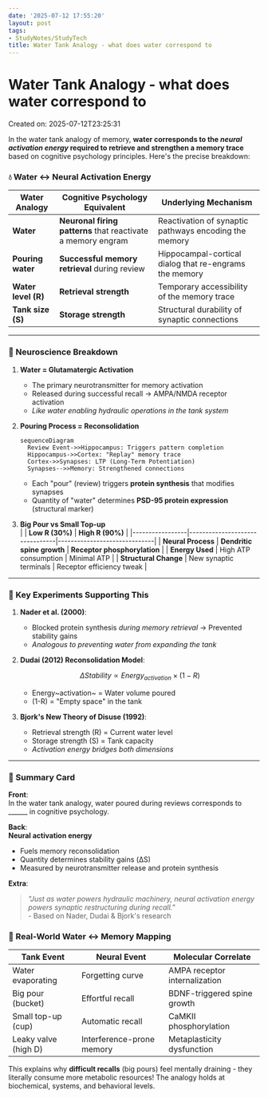 ```yaml
---
date: '2025-07-12 17:55:20'
layout: post
tags:
- StudyNotes/StudyTech
title: Water Tank Analogy - what does water correspond to
---
```


# Water Tank Analogy - what does water correspond to
Created on: 2025-07-12T23:25:31

In the water tank analogy of memory, **water corresponds to the *neural activation energy* required to retrieve and strengthen a memory trace** based on cognitive psychology principles. Here's the precise breakdown:

### 💧 Water ↔ Neural Activation Energy
| **Water Analogy** | **Cognitive Psychology Equivalent** | **Underlying Mechanism** |
|-------------------|-------------------------------------|--------------------------|
| **Water** | **Neuronal firing patterns** that reactivate a memory engram | Reactivation of synaptic pathways encoding the memory |
| **Pouring water** | **Successful memory retrieval** during review | Hippocampal-cortical dialog that re-engrams the memory |
| **Water level (R)** | **Retrieval strength** | Temporary accessibility of the memory trace |
| **Tank size (S)** | **Storage strength** | Structural durability of synaptic connections |

---

### 🧠 Neuroscience Breakdown
1. **Water = Glutamatergic Activation**  
   - The primary neurotransmitter for memory activation  
   - Released during successful recall → AMPA/NMDA receptor activation  
   - *Like water enabling hydraulic operations in the tank system*

2. **Pouring Process = Reconsolidation**  
   ```mermaid
   sequenceDiagram
     Review Event->>Hippocampus: Triggers pattern completion
     Hippocampus->>Cortex: "Replay" memory trace
     Cortex->>Synapses: LTP (Long-Term Potentiation)
     Synapses-->>Memory: Strengthened connections
   ```
   - Each "pour" (review) triggers **protein synthesis** that modifies synapses  
   - Quantity of "water" determines **PSD-95 protein expression** (structural marker)

3. **Big Pour vs Small Top-up**  
   |                 | **Low R (30%)**                | **High R (90%)**             |
   |-----------------|--------------------------------|------------------------------|
   | **Neural Process** | **Dendritic spine growth**     | **Receptor phosphorylation** |
   | **Energy Used** | High ATP consumption           | Minimal ATP                  |
   | **Structural Change** | New synaptic terminals      | Receptor efficiency tweak    |

---

### 🔬 Key Experiments Supporting This
1. **Nader et al. (2000)**:  
   - Blocked protein synthesis *during memory retrieval* → Prevented stability gains  
   - *Analogous to preventing water from expanding the tank*  

2. **Dudai (2012) Reconsolidation Model**:  
   ```math
   \Delta Stability \propto Energy_{activation} \times (1 - R)
   ```
   - Energy~activation~ = Water volume poured  
   - (1-R) = "Empty space" in the tank  

3. **Bjork's New Theory of Disuse (1992)**:  
   - Retrieval strength (R) = Current water level  
   - Storage strength (S) = Tank capacity  
   - *Activation energy bridges both dimensions*

---

### 💎 Summary Card  
**Front**:  
In the water tank analogy, water poured during reviews corresponds to ______ in cognitive psychology.  

**Back**:  
**Neural activation energy**  
- Fuels memory reconsolidation  
- Quantity determines stability gains (ΔS)  
- Measured by neurotransmitter release and protein synthesis  

**Extra**:  
> *"Just as water powers hydraulic machinery, neural activation energy powers synaptic restructuring during recall."*  
> \- Based on Nader, Dudai & Bjork's research  

### 🚰 Real-World Water ↔ Memory Mapping  
| **Tank Event**         | **Neural Event**                     | **Molecular Correlate**       |  
|------------------------|--------------------------------------|-------------------------------|  
| Water evaporating      | Forgetting curve                     | AMPA receptor internalization |  
| Big pour (bucket)      | Effortful recall                     | BDNF-triggered spine growth   |  
| Small top-up (cup)     | Automatic recall                    | CaMKII phosphorylation        |  
| Leaky valve (high D)   | Interference-prone memory            | Metaplasticity dysfunction    |  

This explains why **difficult recalls** (big pours) feel mentally draining - they literally consume more metabolic resources! The analogy holds at biochemical, systems, and behavioral levels.